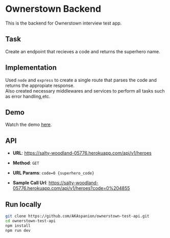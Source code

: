 # Ownerstown Backend
This is the backend for Ownerstown interview test app.

## Task
Create an endpoint that recieves a code and returns the superhero name.  

## Implementation
Used `node` and `express` to create a single route that parses the code and returns the appropiate response.  
Also created necessary middlewares and services to perform all tasks such as error handling,etc.

## Demo
Watch the demo [here](https://akaspanion.github.io/ownerstown-test-app/).

## API

* **URL**: https://salty-woodland-05776.herokuapp.com/api/v1/heroes

* **Method**: `GET`

* **URL Params**: `code=0 {superhero_code}`

* **Sample Call Url**: https://salty-woodland-05776.herokuapp.com/api/v1/heroes?code=0%204855

## Run locally
```bash
git clone https://github.com/AKAspanion/ownerstown-test-api.git
cd ownerstown-test-api
npm install
npm run dev
```
